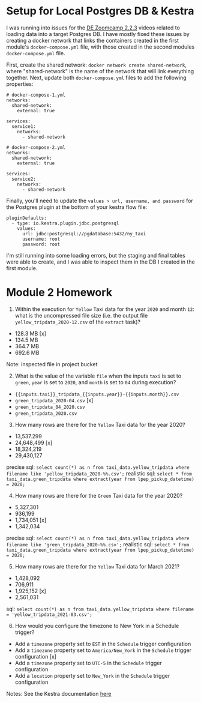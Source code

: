 # Setup for Local Postgres DB & Kestra
I was running into issues for the [DE Zoomcamp 2.2.3](https://www.youtube.com/watch?v=OkfLX28Ecjg) videos related to loading data into a target Postgres DB. I have mostly fixed these issues by creating a docker network that links the containers created in the first module's `docker-compose.yml` file, with those created in the second modules `docker-compose.yml` file. 

First, create the shared network: `docker network create shared-network`, where "shared-network" is the name of the network that will link everything together. Next, update both `docker-compose.yml` files to add the following properties:

```
# docker-compose-1.yml
networks:
  shared-network:
    external: true

services:
  service1:
    networks:
      - shared-network
```

```
# docker-compose-2.yml
networks:
  shared-network:
    external: true

services:
  service2:
    networks:
      - shared-network
```

Finally, you'll need to update the `values > url, username, and password` for the Postgres plugin at the bottom of your kestra flow file:
```
pluginDefaults:
  - type: io.kestra.plugin.jdbc.postgresql
    values:
      url: jdbc:postgresql://pgdatabase:5432/ny_taxi
      username: root
      password: root
```

I'm still running into some loading errors, but the staging and final tables were able to create, and I was able to inspect them in the DB I created in the first module. 

# Module 2 Homework
1) Within the execution for `Yellow` Taxi data for the year `2020` and month `12`: what is the uncompressed file size (i.e. the output file `yellow_tripdata_2020-12.csv` of the `extract` task)?
- 128.3 MB [x]
- 134.5 MB
- 364.7 MB
- 692.6 MB

Note: inspected file in project bucket

2) What is the value of the variable `file` when the inputs `taxi` is set to `green`, `year` is set to `2020`, and `month` is set to `04` during execution?
- `{{inputs.taxi}}_tripdata_{{inputs.year}}-{{inputs.month}}.csv` 
- `green_tripdata_2020-04.csv` [x]
- `green_tripdata_04_2020.csv`
- `green_tripdata_2020.csv`

3) How many rows are there for the `Yellow` Taxi data for the year 2020?
- 13,537.299
- 24,648,499 [x]
- 18,324,219
- 29,430,127

precise sql: `select count(*) as n from taxi_data.yellow_tripdata where filename like 'yellow_tripdata_2020-%%.csv';`
realistic sql: `select * from taxi_data.green_tripdata where extract(year from lpep_pickup_datetime) = 2020;`

4) How many rows are there for the `Green` Taxi data for the year 2020?
- 5,327,301
- 936,199
- 1,734,051 [x]
- 1,342,034

precise sql: `select count(*) as n from taxi_data.yellow_tripdata where filename like 'green_tripdata_2020-%%.csv';`
realistic sql: `select * from taxi_data.green_tripdata where extract(year from lpep_pickup_datetime) = 2020;`

5) How many rows are there for the `Yellow` Taxi data for March 2021?
- 1,428,092
- 706,911
- 1,925,152 [x]
- 2,561,031

sql: `select count(*) as n from taxi_data.yellow_tripdata where filename = 'yellow_tripdata_2021-03.csv';`

6) How would you configure the timezone to New York in a Schedule trigger?
- Add a `timezone` property set to `EST` in the `Schedule` trigger configuration  
- Add a `timezone` property set to `America/New_York` in the `Schedule` trigger configuration [x]
- Add a `timezone` property set to `UTC-5` in the `Schedule` trigger configuration
- Add a `location` property set to `New_York` in the `Schedule` trigger configuration  

Notes: See the Kestra documentation [here](https://kestra.io/plugins/core/triggers/io.kestra.plugin.core.trigger.schedule#timezone)


